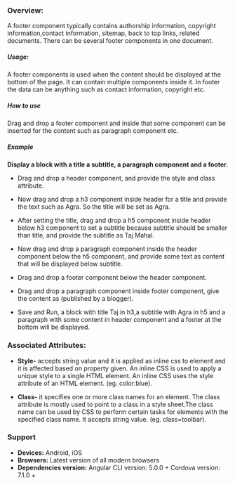 
### Overview:
A footer component typically contains authorship information, copyright information,contact information, sitemap, back to top links, related documents.
There can be several footer components in one document.




##### Usage:
A footer components is used when the content should be displayed at the bottom of the page. It can contain multiple components inside it. In footer the data can be anything such as contact information, copyright etc.


##### How to use
Drag and drop a footer component and inside that some component can be inserted for the content such as paragraph component etc. 

##### Example
**Display a block with a title a subtitle, a paragraph component and a footer.**
- Drag and drop a header component, and provide the style and class attribute.
- Now drag and drop a h3 component inside header for a title and provide the text such as Agra. So the title will be set as Agra.
- After setting the title, drag and drop a h5 component inside header below h3 component to set a subtitle because subtitle should be smaller than title, and provide the subtitle as Taj Mahal.

- Now drag and drop a paragraph component inside the header component below the h5 component, and provide some text as content that will be displayed below subtitle.
- Drag and drop a footer component below the header component.
- Drag and drop a paragraph component inside footer component, give the content as (published by a blogger).
- Save and Run, a block with title Taj in h3,a subtitle with Agra in h5 and a paragraph with some content in header component and a footer at the bottom will be displayed.
  

### Associated Attributes:
- **Style-** accepts string value and it is applied as inline css to element and it is affected based on property given. An inline CSS is used to apply a unique style to a single HTML element. An inline CSS uses the style attribute of an HTML element.
(eg. color:blue).

- **Class-** it specifies one or more class names for an element. The class attribute is mostly used to point to a class in a style sheet.The class name can be used by CSS to perform certain tasks for elements with the specified class name. It accepts string value. (eg. class=toolbar).




### Support 
- **Devices:** Android, iOS
- **Browsers:**  Latest version of all modern browsers
- **Dependencies version:** 
 Angular CLI version: 5.0.0 + 
 Cordova version: 7.1.0 +









